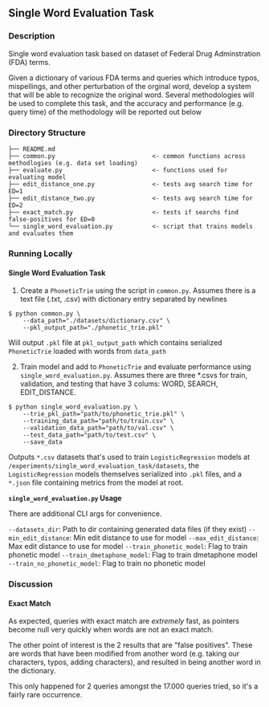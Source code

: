 ## Single Word Evaluation Task

### Description

Single word evaluation task based on dataset of Federal Drug Adminstration (FDA) terms.

Given a dictionary of various FDA terms and queries which introduce typos, mispellings, and other perturbation of the orginal word, develop a system that will be able to recognize the original word. Several methodologies will be used to complete this task, and the accuracy and performance (e.g. query time) of the methodology will be reported out below

### Directory Structure

```
├── README.md
├── common.py                           <- common functions across methodlogies (e.g. data set loading)
├── evaluate.py                         <- functions used for evaluating model
├── edit_distance_one.py                <- tests avg search time for ED=1
├── edit_distance_two.py                <- tests avg search time for ED=2
├── exact_match.py                      <- tests if searchs find false-positives for ED=0
└── single_word_evaluation.py           <- script that trains models and evaluates them

```

### Running Locally

#### Single Word Evaluation Task

1. Create a `PhoneticTrie` using the script in `common.py`. Assumes there is a text file (.txt, .csv) with dictionary entry separated by newlines

```
$ python common.py \
    --data_path="./datasets/dictionary.csv" \
    --pkl_output_path="./phonetic_trie.pkl"
```

Will output `.pkl` file at `pkl_output_path` which contains serialized `PhoneticTrie` loaded with words from `data_path`

2. Train model and add to `PhoneticTrie` and evaluate performance using `single_word_evaluation.py`. Assumes there are three \*.csvs for train, validation, and testing that have 3 colums: WORD, SEARCH, EDIT_DISTANCE.

```
$ python single_word_evaluation.py \
    --trie_pkl_path="path/to/phonetic_trie.pkl" \
    --training_data_path="path/to/train.csv" \
    --validation_data_path="path/to/val.csv" \
    --test_data_path="path/to/test.csv" \
    --save_data
```

Outputs `*.csv` datasets that's used to train `LogisticRegression` models at `/experiments/single_word_evaluation_task/datasets`, the `LogisticRegression` models themselves serialized into `.pkl` files, and a `*.json` file containing metrics from the model at root.

**`single_word_evaluation.py` Usage**

There are additional CLI args for convenience.

`--datasets_dir`: Path to dir containing generated data files (if they exist)
`--min_edit_distance`: Min edit distance to use for model
`--max_edit_distance`: Max edit distance to use for model
`--train_phonetic_model`: Flag to train phonetic model
`--train_dmetaphone_model`: Flag to train dmetaphone model
`--train_no_phonetic_model`: Flag to train no phonetic model

### Discussion

#### Exact Match

As expected, queries with exact match are _extremely_ fast, as pointers become null very quickly when words are not an exact match.

The other point of interest is the 2 results that are "false positives". These are words that have been modified from another word (e.g. taking our characters, typos, adding characters), and resulted in being another word in the dictionary.

This only happened for 2 queries amongst the 17.000 queries tried, so it's a fairly rare occurrence.
